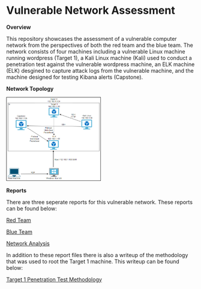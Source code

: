 # Vulnerable Network Assessment

**Overview**

This repository showcases the assessment of a vulnerable computer network from the perspectives of both the red team and the blue team. The network consists of four machines including a vulnerable Linux machine running wordpress (Target 1), a Kali Linux machine (Kali) used to conduct a penetration test against the vulnerable wordpress machine, an ELK machine (ELK) desgined to capture attack logs from the vulnerable machine, and the machine designed for testing Kibana alerts (Capstone).

**Network Topology**

<img src= "https://github.com/SundownRider/Final-Project/blob/main/Images/Blue-Team/Final_Project_Network.png" width=50% height=50%>

**Reports**

There are three seperate reports for this vulnerable network. These reports can be found below:

<a href= "https://github.com/SundownRider/Final-Project/blob/main/Reports/Red-Team.md"> Red Team </a>

<a href= "https://github.com/SundownRider/Final-Project/blob/main/Reports/Blue-Team.md"> Blue Team </a>

<a href= "https://github.com/SundownRider/Final-Project/blob/main/Reports/Network-Analysis.md"> Network Analysis </a>

In addition to these report files there is also a writeup of the methodology that was used to root the Target 1 machine. This writeup can be found below:

<a href= "https://github.com/SundownRider/Final-Project/blob/main/Reports/WriteUp.md"> Target 1 Penetration Test Methodology </a>
